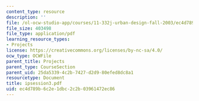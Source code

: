 ```yaml
---
content_type: resource
description: ''
file: /ol-ocw-studio-app/courses/11-332j-urban-design-fall-2003/ec4d789b6c2e1dbc2c2b03961472ec86_ipsession3.pdf
file_size: 403498
file_type: application/pdf
learning_resource_types:
- Projects
license: https://creativecommons.org/licenses/by-nc-sa/4.0/
ocw_type: OCWFile
parent_title: Projects
parent_type: CourseSection
parent_uid: 25da5339-4c2b-7427-d2d9-80efed8dc8a1
resourcetype: Document
title: ipsession3.pdf
uid: ec4d789b-6c2e-1dbc-2c2b-03961472ec86
---
```

